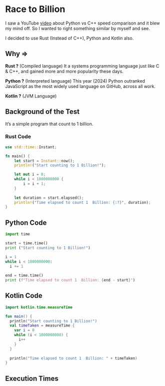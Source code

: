 # Race to Billion

I saw a YouTube [video](https://youtu.be/VioxsWYzoJk?si=0j4sPqBwWh-vIOev) about Python vs C++ speed comparison and it blew my mind off. So I wanted to right something similar by myself and see.

I decided to use Rust (Instead of C++), Python and Kotlin also. 

## Why ⇒

**Rust ?** (Compiled language) It a systems programming language just like C & C++, and gained more and more popularity these days. 

**Python ?** (Interpreted language) This year (2024) Python outranked JavaScript as the most widely used language on GitHub, across all work.

**Kotlin ?** (JVM Language)

## Background of the Test

It’s a simple program that count to 1 billion.  

### Rust Code

```rust
use std::time::Instant;

fn main() {
    let start = Instant::now();
    println!("Start counting to 1 Billion!");

    let mut i = 0;
    while i < 1000000000 {
        i = i + 1;
    }
    
    let duration = start.elapsed();
    println!("Time elapsed to count 1  Billion: {:?}", duration);
}
```

## Python Code

```python
import time

start = time.time()
print ("Start counting to 1 Billion!")

i = 1
while i < 1000000000:
  i += 1
  
end = time.time()
print (f"Time elapsed to count 1  Billion: {end - start}")
```

## Kotlin Code

```kotlin
import kotlin.time.measureTime

fun main() {
  println("Start counting to 1 Billion!")
  val timeTaken = measureTime {
    var i = 0
    while (i < 1000000000) {
      i++
    } 
  }
  
  println("Time elapsed to count 1  Billion: " + timeTaken) 
}
```

## Execution Times